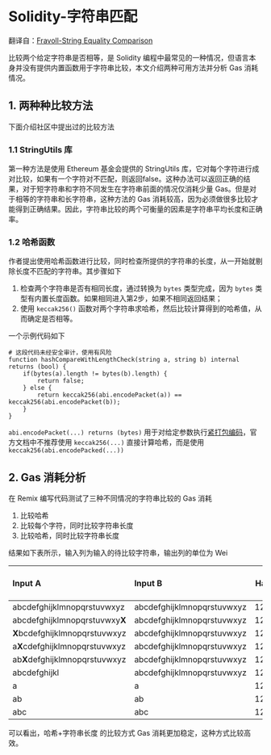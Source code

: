 # Solidity-字符串匹配


翻译自：[Fravoll-String Equality Comparison](https://fravoll.github.io/solidity-patterns/string_equality_comparison.html)

比较两个给定字符串是否相等，是 Solidity 编程中最常见的一种情况，但语言本身并没有提供内置函数用于字符串比较，本文介绍两种可用方法并分析 Gas 消耗情况。

## 1. 两种种比较方法

下面介绍社区中提出过的比较方法

### 1.1 StringUtils 库

第一种方法是使用 Ethereum 基金会提供的 StringUtils 库，它对每个字符进行成对比较，如果有一个字符对不匹配，则返回false。这种办法可以返回正确的结果，对于短字符串和字符不同发生在字符串前面的情况仅消耗少量 Gas。但是对于相等的字符串和长字符串，这种方法的 Gas 消耗较高，因为必须做很多比较才能得到正确结果。因此，字符串比较的两个可衡量的因素是字符串平均长度和正确率。

### 1.2 哈希函数

作者提出使用哈希函数进行比较，同时检查所提供的字符串的长度，从一开始就剔除长度不匹配的字符串。其步骤如下

1. 检查两个字符串是否有相同长度，通过转换为 `bytes` 类型完成，因为 `bytes` 类型有内置长度函数。如果相同进入第2步，如果不相同返回结果；
2. 使用 `keccak256()` 函数对两个字符串求哈希，然后比较计算得到的哈希值，从而确定是否相等。

一个示例代码如下

```solidity
# 这段代码未经安全审计，使用有风险
function hashCompareWithLengthCheck(string a, string b) internal returns (bool) {
    if(bytes(a).length != bytes(b).length) {
        return false;
    } else {
        return keccak256(abi.encodePacket(a)) == keccak256(abi.encodePacket(b));
    }
}
```

`abi.encodePacket(...) returns (bytes)` 用于对给定参数执行[紧打包编码](https://solidity-cn.readthedocs.io/zh/develop/abi-spec.html#abi-packed-mode)，官方文档中不推荐使用 `keccak256(...)` 直接计算哈希，而是使用 `keccak256(abi.encodePacked(...))`

## 2. Gas 消耗分析

在 Remix 编写代码测试了三种不同情况的字符串比较的 Gas 消耗

1. 比较哈希
2. 比较每个字符，同时比较字符串长度
3. 比较哈希，同时比较字符串长度

结果如下表所示，输入列为输入的待比较字符串，输出列的单位为 Wei

| Input A                        | Input B                    | Hash | Character + Length | Hash + Length |
| :----------------------------- | :------------------------- | ---: | -----------------: | ------------: |
| abcdefghijklmnopqrstuvwxyz     | abcdefghijklmnopqrstuvwxyz | 1225 |               7062 |          1261 |
| abcdefghijklmnopqrstuvwxy**X** | abcdefghijklmnopqrstuvwxyz | 1225 |               7012 |          1261 |
| **X**bcdefghijklmnopqrstuvwxyz | abcdefghijklmnopqrstuvwxyz | 1225 |                912 |          1261 |
| a**X**cdefghijklmnopqrstuvwxyz | abcdefghijklmnopqrstuvwxyz | 1225 |               1156 |          1261 |
| ab**X**defghijklmnopqrstuvwxyz | abcdefghijklmnopqrstuvwxyz | 1225 |               1400 |          1261 |
| abcdefghijkl                   | abcdefghijklmnopqrstuvwxyz | 1225 |                690 |           707 |
| a                              | a                          | 1225 |                962 |          1261 |
| ab                             | ab                         | 1225 |               1156 |          1261 |
| abc                            | abc                        | 1225 |               1450 |          1261 |

可以看出，哈希+字符串长度 的比较方式 Gas 消耗更加稳定，这种方式比较高效。

